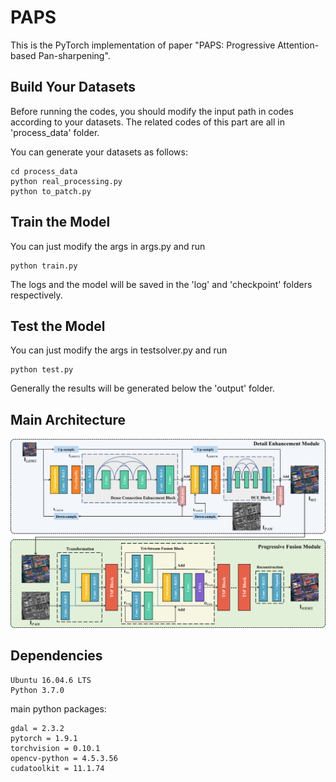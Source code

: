 # PAPS
This is the PyTorch implementation of paper "PAPS: Progressive Attention-based Pan-sharpening".

## Build Your Datasets

Before running the codes, you should modify the input path in codes according to your datasets. The related codes of this part are all in 'process_data' folder.

You can generate your datasets as follows:
```
cd process_data
python real_processing.py
python to_patch.py
```

## Train the Model

You can just modify the args in args.py and run
```
python train.py
```
The logs and the model will be saved in the 'log' and 'checkpoint' folders respectively.

## Test the Model

You can just modify the args in testsolver.py and run
```
python test.py
```
Generally the results will be generated below the 'output' folder.

## Main Architecture
![image](imgs/net.jpg)


## Dependencies
```
Ubuntu 16.04.6 LTS
Python 3.7.0
```
main python packages:
```
gdal = 2.3.2
pytorch = 1.9.1     
torchvision = 0.10.1
opencv-python = 4.5.3.56
cudatoolkit = 11.1.74
```
